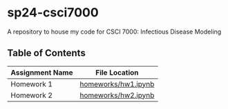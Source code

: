 # sp24-csci7000
A repository to house my code for CSCI 7000: Infectious Disease Modeling

## Table of Contents
| Assignment Name | File Location |
| --------------- | ------------- |
| Homework 1 | [homeworks/hw1.ipynb](homeworks/hw1.ipynb) |
| Homework 2 | [homeworks/hw2.ipynb](homeworks/hw2.ipynb) |
